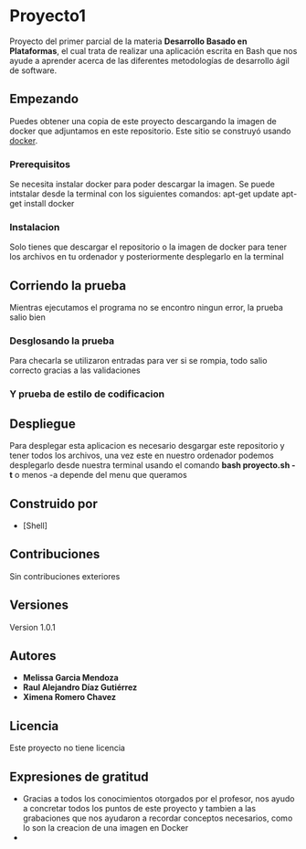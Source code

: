 # Proyecto1
Proyecto del primer parcial de la materia **Desarrollo Basado en Plataformas**, el cual trata de realizar una aplicación escrita en Bash que nos ayude a aprender acerca de las diferentes metodologías de desarrollo ágil de software.


## Empezando

Puedes obtener una copia de este proyecto descargando la imagen de docker que adjuntamos en este repositorio.
Este sitio se construyó usando [docker](https://hub.docker.com/repository/docker/ximerom912/proyec_parcial1).

### Prerequisitos

Se necesita instalar docker para poder descargar la imagen. Se puede intstalar desde la terminal con los siguientes comandos:
apt-get update
apt-get install docker

### Instalacion

Solo tienes que descargar el repositorio o la imagen de docker para tener los archivos en tu ordenador y posteriormente desplegarlo en la terminal 

## Corriendo la prueba

Mientras ejecutamos el programa no se encontro ningun error, la prueba salio bien

### Desglosando la prueba

Para checarla se utilizaron entradas para ver si se rompia, todo salio correcto gracias a las validaciones

### Y prueba de estilo de codificacion 



## Despliegue

Para desplegar esta aplicacion es necesario desgargar este repositorio y tener todos los archivos, una vez este en nuestro ordenador podemos desplegarlo desde nuestra terminal usando el comando **bash proyecto.sh -t** o menos -a depende del menu que queramos

## Construido por

* [Shell]

## Contribuciones

Sin contribuciones exteriores

## Versiones

Version 1.0.1

## Autores

* **Melissa Garcia Mendoza**
* **Raul Alejandro Díaz Gutiérrez**
* **Ximena Romero Chavez**

## Licencia

Este proyecto no tiene licencia

## Expresiones de gratitud

* Gracias a todos los conocimientos otorgados por el profesor, nos ayudo a concretar todos los puntos de este proyecto y tambien a las grabaciones que nos ayudaron a recordar conceptos necesarios, como lo son la creacion de una imagen en Docker
* 
